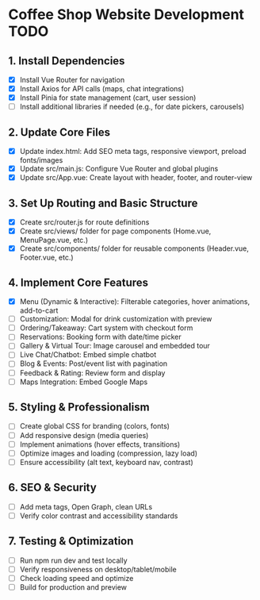 # Coffee Shop Website Development TODO

## 1. Install Dependencies
- [x] Install Vue Router for navigation
- [x] Install Axios for API calls (maps, chat integrations)
- [x] Install Pinia for state management (cart, user session)
- [ ] Install additional libraries if needed (e.g., for date pickers, carousels)

## 2. Update Core Files
- [x] Update index.html: Add SEO meta tags, responsive viewport, preload fonts/images
- [x] Update src/main.js: Configure Vue Router and global plugins
- [x] Update src/App.vue: Create layout with header, footer, and router-view

## 3. Set Up Routing and Basic Structure
- [x] Create src/router.js for route definitions
- [x] Create src/views/ folder for page components (Home.vue, MenuPage.vue, etc.)
- [x] Create src/components/ folder for reusable components (Header.vue, Footer.vue, etc.)

## 4. Implement Core Features
- [x] Menu (Dynamic & Interactive): Filterable categories, hover animations, add-to-cart
- [ ] Customization: Modal for drink customization with preview
- [ ] Ordering/Takeaway: Cart system with checkout form
- [ ] Reservations: Booking form with date/time picker
- [ ] Gallery & Virtual Tour: Image carousel and embedded tour
- [ ] Live Chat/Chatbot: Embed simple chatbot
- [ ] Blog & Events: Post/event list with pagination
- [ ] Feedback & Rating: Review form and display
- [ ] Maps Integration: Embed Google Maps

## 5. Styling & Professionalism
- [ ] Create global CSS for branding (colors, fonts)
- [ ] Add responsive design (media queries)
- [ ] Implement animations (hover effects, transitions)
- [ ] Optimize images and loading (compression, lazy load)
- [ ] Ensure accessibility (alt text, keyboard nav, contrast)

## 6. SEO & Security
- [ ] Add meta tags, Open Graph, clean URLs
- [ ] Verify color contrast and accessibility standards

## 7. Testing & Optimization
- [ ] Run npm run dev and test locally
- [ ] Verify responsiveness on desktop/tablet/mobile
- [ ] Check loading speed and optimize
- [ ] Build for production and preview
